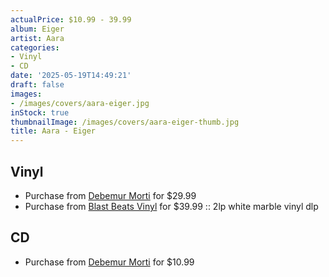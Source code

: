 ```yaml
---
actualPrice: $10.99 - 39.99
album: Eiger
artist: Aara
categories:
- Vinyl
- CD
date: '2025-05-19T14:49:21'
draft: false
images:
- /images/covers/aara-eiger.jpg
inStock: true
thumbnailImage: /images/covers/aara-eiger-thumb.jpg
title: Aara - Eiger
---
```


## Vinyl
* Purchase from [Debemur Morti](https://debemurmorti.aisamerch.com/item/152043) for $29.99
* Purchase from [Blast Beats Vinyl](https://blastbeatsvinyl.com/products/aara-eiger-2lp-white-marble-vinyl-dlp) for $39.99 :: 2lp white marble vinyl dlp
## CD
* Purchase from [Debemur Morti](https://debemurmorti.aisamerch.com/item/152042) for $10.99
